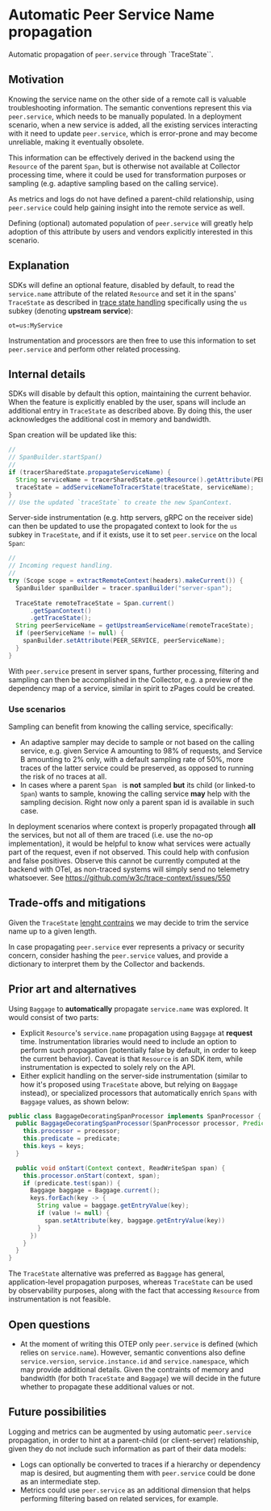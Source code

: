 # Automatic Peer Service Name propagation

Automatic propagation of `peer.service` through `TraceState``.

## Motivation

Knowing the service name on the other side of a remote call is valuable
troubleshooting information. The semantic conventions represent this via
`peer.service`, which needs to be manually populated. In a deployment scenario,
when a new service is added, all the existing services interacting with it
need to update `peer.service`, which is error-prone and may
become unreliable, making it eventually obsolete.

This information can be effectively derived in the backend using the
`Resource` of the parent `Span`, but is otherwise not available
at Collector processing time, where it could be used for transformation
purposes or sampling (e.g. adaptive sampling based on the calling service).

As metrics and logs do not have defined a parent-child relationship, using
`peer.service` could help gaining insight into the remote service as well.

Defining (optional) automated population of `peer.service` will greatly help
adoption of this attribute by users and vendors explicitly interested in this
scenario.

## Explanation

SDKs will define an optional feature, disabled by default,
to read the `service.name` attribute of the related `Resource` and set it
in the spans' `TraceState` as described in
[trace state handling](https://github.com/open-telemetry/opentelemetry-specification/blob/main/specification/trace/tracestate-handling.md)
specifically using the `us` subkey (denoting **upstream service**):

```
ot=us:MyService
```

Instrumentation and processors are then free to use this information to set
`peer.service` and perform other related processing.

## Internal details

SDKs will disable by default this option, maintaining the current behavior.
When the feature is explicitly enabled by the user, spans will include
an additional entry in `TraceState` as described above. By doing this,
the user acknowledges the additional cost in memory and bandwidth.

Span creation will be updated like this:

```java
//
// SpanBuilder.startSpan()
//
if (tracerSharedState.propagateServiceName) {
  String serviceName = tracerSharedState.getResource().getAttribute(PEER_SERVICE);
  traceState = addServiceNameToTracerState(traceState, serviceName);
}
// Use the updated `traceState` to create the new SpanContext.
```

Server-side instrumentation (e.g. http servers, gRPC on the receiver side)
can then be updated to use the propagated context to look for the `us` subkey
in `TraceState`, and if it exists, use it to set `peer.service` on the local `Span`:

```java
// 
// Incoming request handling.
//
try (Scope scope = extractRemoteContext(headers).makeCurrent()) {
  SpanBuilder spanBuilder = tracer.spanBuilder("server-span");
  
  TraceState remoteTraceState = Span.current()
      .getSpanContext()
      .getTraceState();
  String peerServiceName = getUpstreamServiceName(remoteTraceState);
  if (peerServiceName != null) {
    spanBuilder.setAttribute(PEER_SERVICE, peerServiceName);
  }
}
```

With `peer.service` present in server spans, further processing, filtering and sampling can
then be accomplished in the Collector, e.g. a preview of the dependency map of a service,
similar in spirit to zPages could be created.

### Use scenarios

Sampling can benefit from knowing the calling service, specifically:

* An adaptive sampler may decide to sample or not based on the calling service, e.g.
  given Service A amounting to 98% of requests, and Service B amounting to 2% only,
  with a default sampling rate of 50%, more traces of the latter service could be preserved,
  as opposed to running the risk of no traces at all.
* In cases where a parent `Span ` is **not** sampled **but** its child (or linked-to `Span`)
  wants to sample, knowing the calling service **may** help with the sampling decision.
  Right now only a parent span id is available in such case.

In deployment scenarios where context is properly propagated through **all** the services,
but not all of them are traced (i.e. use the no-op implementation), it would be helpful to know what services
were actually part of the request, even if not observed. This could help with confusion and false
positives. Observe this cannot be currently
computed at the backend with OTel, as non-traced systems will simply send no telemetry
whatsoever. See https://github.com/w3c/trace-context/issues/550

## Trade-offs and mitigations

Given the `TraceState` [lenght contrains](https://www.w3.org/TR/trace-context/#tracestate-header)
we may decide to trim the service name up to a given length.

In case propagating `peer.service` ever represents a privacy or security concern,
consider hashing the `peer.service` values, and provide a dictionary to interpret them
by the Collector and backends.

## Prior art and alternatives

 Using `Baggage` to **automatically** propagate `service.name` was explored.
It would consist of two parts:

* Explicit `Resource`'s `service.name` propagation using `Baggage`
  at **request** time. Instrumentation libraries would need to include
  an option to perform such propagation (potentially false by default,
  in order to keep the current behavior). Caveat is that `Resource` is an SDK item, while
  instrumentation is expected to solely rely on the API.
* Either explicit handling on the server-side instrumentation (similar to how
  it's proposed using `TraceState` above, but relying on `Baggage ` instead), or
  specialized processors that automatically enrich `Spans` with `Baggage` values,
  as shown below:

```java
public class BaggageDecoratingSpanProcessor implements SpanProcessor {
  public BaggageDecoratingSpanProcessor(SpanProcessor processor, Predicate<Span> predicate, Set<String> keys) {
    this.processor = processor;
    this.predicate = predicate;
    this.keys = keys;
  }

  public void onStart(Context context, ReadWriteSpan span) {
    this.processor.onStart(context, span);
    if (predicate.test(span)) {
      Baggage baggage = Baggage.current();
      keys.forEach(key -> {
        String value = baggage.getEntryValue(key);
        if (value != null) {
          span.setAttribute(key, baggage.getEntryValue(key))
        }
      })
    }
  }
}
```

The `TraceState` alternative was preferred as `Baggage` has general,
application-level propagation purposes, whereas `TraceState` can be used
by observability purposes, along with the fact that accessing `Resource`
from instrumentation is not feasible.

## Open questions

* At the moment of writing this OTEP only `peer.service` is defined (which
  relies on `service.name`). However, semantic conventions also define
  `service.version`, `service.instance.id` and `service.namespace`,
  which may provide additional details. Given the contraints of memory
  and bandwidth (for both `TraceState` and `Baggage`) we will decide
  in the future whether to propagate these additional values or not.

## Future possibilities

Logging and metrics can be augmented by using automatic `peer.service` propagation,
in order to hint at a parent-child (or client-server) relationship, given they do not
include such information as part of their data models:

* Logs can optionally be converted to traces if a hierarchy or dependency map is desired,
  but augmenting them with `peer.service` could be done as an intermediate step.
* Metrics could use `peer.service` as an additional dimension that helps performing filtering
  based on related services, for example.

